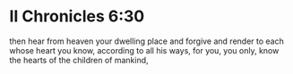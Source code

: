 # II Chronicles 6:30

then hear from heaven your dwelling place and forgive and render to each whose heart you know, according to all his ways, for you, you only, know the hearts of the children of mankind,
